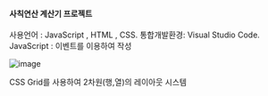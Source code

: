 <h4>사칙연산 계산기 프로젝트</h4>   사용언어 : JavaScript , HTML , CSS.   통합개발환경: Visual Studio Code.   JavaScript : 이벤트를 이용하여 작성

![image](https://user-images.githubusercontent.com/55654327/103332065-ff6b0980-4aab-11eb-8ec4-2eecd93375e5.png)

CSS Grid를 사용하여 2차원(행,열)의 레이아웃 시스템 
